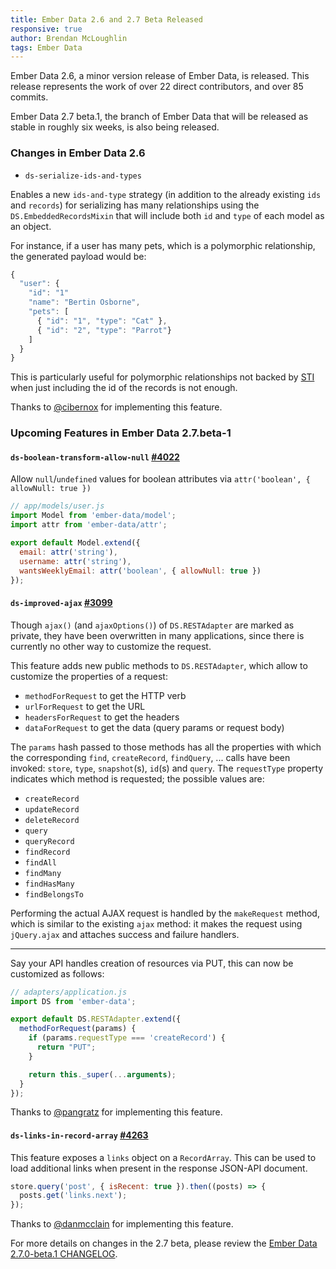 ```yaml
---
title: Ember Data 2.6 and 2.7 Beta Released
responsive: true
author: Brendan McLoughlin
tags: Ember Data
---
```


Ember Data 2.6, a minor version release of Ember Data, is
released. This release represents the work of over 22 direct
contributors, and over 85 commits.

Ember Data 2.7 beta.1, the branch of Ember Data that will be released
as stable in roughly six weeks, is also being released.

### Changes in Ember Data 2.6

- `ds-serialize-ids-and-types`

Enables a new `ids-and-type` strategy (in addition to the already existing `ids` and `records`) for
serializing has many relationships using the `DS.EmbeddedRecordsMixin` that  will include both
`id` and `type` of each model as an object.

For instance, if a user has many pets, which is a polymorphic relationship, the generated payload would be:

```js
{
  "user": {
    "id": "1"
    "name": "Bertin Osborne",
    "pets": [
      { "id": "1", "type": "Cat" },
      { "id": "2", "type": "Parrot"}
    ]
  }
}
```

This is particularly useful for polymorphic relationships not backed
  by [STI](https://en.wikipedia.org/wiki/Single_Table_Inheritance)
  when just including the id of the records is not enough.

Thanks to [@cibernox](https://github.com/cibernox) for
implementing this feature.

### Upcoming Features in Ember Data 2.7.beta-1

#### `ds-boolean-transform-allow-null` [#4022](https://github.com/emberjs/data/pull/4022)

Allow `null`/`undefined` values for boolean attributes via `attr('boolean', { allowNull: true })`

```js
// app/models/user.js
import Model from 'ember-data/model';
import attr from 'ember-data/attr';

export default Model.extend({
  email: attr('string'),
  username: attr('string'),
  wantsWeeklyEmail: attr('boolean', { allowNull: true })
});
```

#### `ds-improved-ajax` [#3099](https://github.com/emberjs/data/pull/3099)

Though `ajax()` (and `ajaxOptions()`) of `DS.RESTAdapter` are marked as
private, they have been overwritten in many applications, since there is
currently no other way to customize the request.

This feature adds new public methods to `DS.RESTAdapter`, which allow to
customize the properties of a request:

- `methodForRequest` to get the HTTP verb
- `urlForRequest` to get the URL
- `headersForRequest` to get the headers
- `dataForRequest` to get the data (query params or request body)

The `params` hash passed to those methods has all the properties with
which the corresponding `find`, `createRecord`, `findQuery`, ...  calls
have been invoked: `store`, `type`, `snapshot`(s), `id`(s) and `query`. The
`requestType` property indicates which method is requested; the possible
values are:

- `createRecord`
- `updateRecord`
- `deleteRecord`
- `query`
- `queryRecord`
- `findRecord`
- `findAll`
- `findMany`
- `findHasMany`
- `findBelongsTo`

Performing the actual AJAX request is handled by the `makeRequest`
method, which is similar to the existing `ajax` method: it makes the
request using `jQuery.ajax` and attaches success and failure handlers.

---

Say your API handles creation of resources via PUT, this can now be
customized as follows:

``` js
// adapters/application.js
import DS from 'ember-data';

export default DS.RESTAdapter.extend({
  methodForRequest(params) {
    if (params.requestType === 'createRecord') {
      return "PUT";
    }

    return this._super(...arguments);
  }
});
```

Thanks to [@pangratz](https://github.com/pangratz) for
implementing this feature.

#### `ds-links-in-record-array` [#4263](https://github.com/emberjs/data/pull/4263)

This feature exposes a `links` object on a `RecordArray`. This can be used to load additional links when  present in the response JSON-API document.

```js
store.query('post', { isRecent: true }).then((posts) => {
  posts.get('links.next');
});
```

Thanks to [@danmcclain](https://github.com/danmcclain) for
implementing this feature.

For more details on changes in the 2.7 beta, please review the
[Ember Data 2.7.0-beta.1 CHANGELOG](https://github.com/emberjs/data/blob/v2.7.0-beta.1/CHANGELOG.md).
